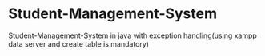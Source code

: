 # Student-Management-System
Student-Management-System in java with exception handling(using xampp data server and create table is mandatory)
